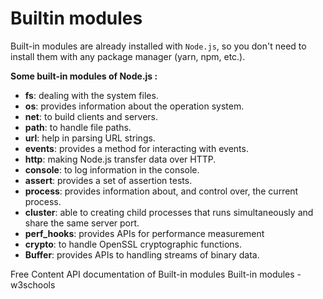 # Builtin modules

Built-in modules are already installed with `Node.js`, so you don't need to install them with any package manager (yarn, npm, etc.).

**Some built-in modules of Node.js :**
- **fs**: dealing with the system files.
- **os**: provides information about the operation system.
- **net**: to build clients and servers.
- **path**: to handle file paths.
- **url**: help in parsing URL strings.
- **events**: provides a method for interacting with events.
- **http**: making Node.js transfer data over HTTP.
- **console**: to log information in the console.
- **assert**: provides a set of assertion tests.
- **process**: provides information about, and control over, the current process.
- **cluster**: able to creating child processes that runs simultaneously and share the same server port.
- **perf_hooks**: provides APIs for performance measurement
- **crypto**: to handle OpenSSL cryptographic functions.
- **Buffer**: provides APIs to handling streams of binary data.

<ResourceGroupTitle>Free Content</ResourceGroupTitle>
<BadgeLink colorScheme='blue' badgeText='Official Website' href='https://nodejs.org/api/modules.html'>API documentation of Built-in modules</BadgeLink>
<BadgeLink colorScheme='yellow' badgeText='Read' href='https://www.w3schools.com/nodejs/ref_modules.asp'>Built-in modules - w3schools</BadgeLink>
